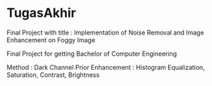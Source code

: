 # TugasAkhir
Final Project with title : Implementation of Noise Removal and Image Enhancement on Foggy Image

Final Project for getting Bachelor of Computer Engineering


Method : Dark Channel Prior
Enhancement : Histogram Equalization, Saturation, Contrast, Brightness
